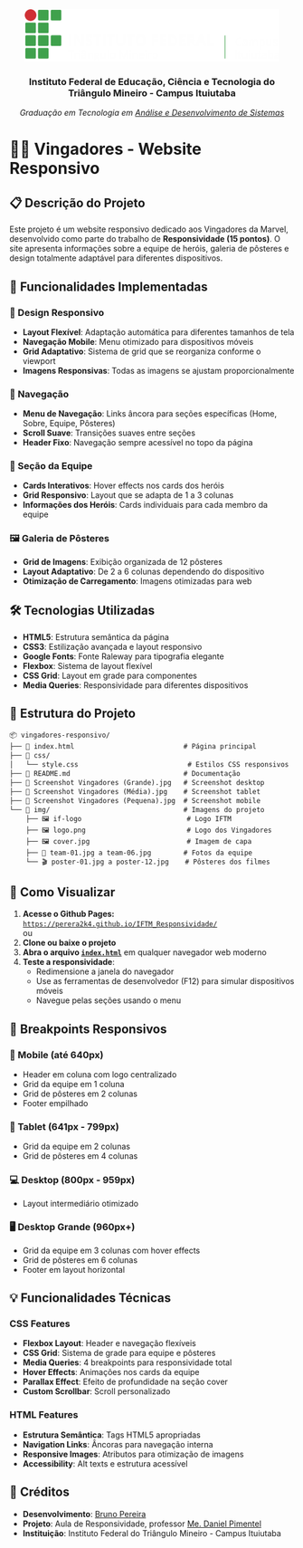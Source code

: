 <div align="center">
  <img src="./img/if-logo.png" alt="Logo dos Vingadores" width="450"/>
  <h3>Instituto Federal de Educação, Ciência e Tecnologia do Triângulo Mineiro - Campus Ituiutaba</h3>
  <p><em>Graduação em Tecnologia em <u>Análise e Desenvolvimento de Sistemas</u></em></p>
</div>

# 🦸‍♂️ Vingadores - Website Responsivo

## 📋 Descrição do Projeto

Este projeto é um website responsivo dedicado aos Vingadores da Marvel, desenvolvido como parte do trabalho de **Responsividade (15 pontos)**. O site apresenta informações sobre a equipe de heróis, galeria de pôsteres e design totalmente adaptável para diferentes dispositivos.

## 🎯 Funcionalidades Implementadas

### 📱 Design Responsivo
- **Layout Flexível**: Adaptação automática para diferentes tamanhos de tela
- **Navegação Mobile**: Menu otimizado para dispositivos móveis
- **Grid Adaptativo**: Sistema de grid que se reorganiza conforme o viewport
- **Imagens Responsivas**: Todas as imagens se ajustam proporcionalmente

### 🧭 Navegação
- **Menu de Navegação**: Links âncora para seções específicas (Home, Sobre, Equipe, Pôsteres)
- **Scroll Suave**: Transições suaves entre seções
- **Header Fixo**: Navegação sempre acessível no topo da página

### 👥 Seção da Equipe
- **Cards Interativos**: Hover effects nos cards dos heróis
- **Grid Responsivo**: Layout que se adapta de 1 a 3 colunas
- **Informações dos Heróis**: Cards individuais para cada membro da equipe

### 🖼️ Galeria de Pôsteres
- **Grid de Imagens**: Exibição organizada de 12 pôsteres
- **Layout Adaptativo**: De 2 a 6 colunas dependendo do dispositivo
- **Otimização de Carregamento**: Imagens otimizadas para web

## 🛠️ Tecnologias Utilizadas

- **HTML5**: Estrutura semântica da página
- **CSS3**: Estilização avançada e layout responsivo
- **Google Fonts**: Fonte Raleway para tipografia elegante
- **Flexbox**: Sistema de layout flexível
- **CSS Grid**: Layout em grade para componentes
- **Media Queries**: Responsividade para diferentes dispositivos

## 📁 Estrutura do Projeto

```
📦 vingadores-responsivo/
├── 📄 index.html                           # Página principal
├── 🎨 css/
│   └── style.css                           # Estilos CSS responsivos
├── 📖 README.md                            # Documentação
├── 📸 Screenshot Vingadores (Grande).jpg   # Screenshot desktop
├── 📸 Screenshot Vingadores (Média).jpg    # Screenshot tablet
├── 📸 Screenshot Vingadores (Pequena).jpg  # Screenshot mobile
└── 📁 img/                                 # Imagens do projeto   
    ├── 🖼️ if-logo                          # Logo IFTM
    ├── 🖼️ logo.png                         # Logo dos Vingadores
    ├── 🖼️ cover.jpg                        # Imagem de capa
    ├── 👥 team-01.jpg a team-06.jpg        # Fotos da equipe
    └── 🎬 poster-01.jpg a poster-12.jpg    # Pôsteres dos filmes
```

## 🚀 Como Visualizar

1. **Acesse o Github Pages:** [`https://perera2k4.github.io/IFTM_Responsividade/`](https://perera2k4.github.io/IFTM_Responsividade/)
<br>ou
2. **Clone ou baixe o projeto**
1. **Abra o arquivo [`index.html`](index.html)** em qualquer navegador web moderno
4. **Teste a responsividade**:
   - Redimensione a janela do navegador
   - Use as ferramentas de desenvolvedor (F12) para simular dispositivos móveis
   - Navegue pelas seções usando o menu

## 📱 Breakpoints Responsivos

### 📱 Mobile (até 640px)
- Header em coluna com logo centralizado
- Grid da equipe em 1 coluna
- Grid de pôsteres em 2 colunas
- Footer empilhado

### 📱 Tablet (641px - 799px)
- Grid da equipe em 2 colunas
- Grid de pôsteres em 4 colunas

### 💻 Desktop (800px - 959px)
- Layout intermediário otimizado

### 🖥️ Desktop Grande (960px+)
- Grid da equipe em 3 colunas com hover effects
- Grid de pôsteres em 6 colunas
- Footer em layout horizontal

## 💡 Funcionalidades Técnicas

### CSS Features
- **Flexbox Layout**: Header e navegação flexíveis
- **CSS Grid**: Sistema de grade para equipe e pôsteres
- **Media Queries**: 4 breakpoints para responsividade total
- **Hover Effects**: Animações nos cards da equipe
- **Parallax Effect**: Efeito de profundidade na seção cover
- **Custom Scrollbar**: Scroll personalizado

### HTML Features
- **Estrutura Semântica**: Tags HTML5 apropriadas
- **Navigation Links**: Âncoras para navegação interna
- **Responsive Images**: Atributos para otimização de imagens
- **Accessibility**: Alt texts e estrutura acessível

## 📝 Créditos

- **Desenvolvimento**: <u>Bruno Pereira</u>
- **Projeto**: Aula de Responsividade, professor <u>Me. Daniel Pimentel</u>
- **Instituição**: Instituto Federal do Triângulo Mineiro - Campus Ituiutaba
